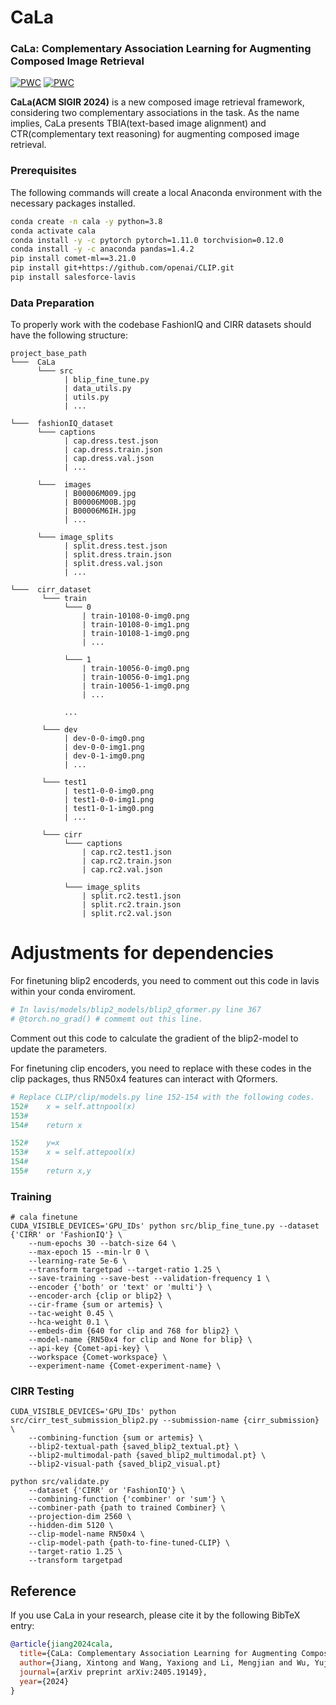 # CaLa

### CaLa: Complementary Association Learning for Augmenting Composed Image Retrieval
[![PWC](https://img.shields.io/endpoint.svg?url=https://paperswithcode.com/badge/cala-complementary-association-learning-for/image-retrieval-on-cirr)](https://paperswithcode.com/sota/image-retrieval-on-cirr?p=cala-complementary-association-learning-for)
[![PWC](https://img.shields.io/endpoint.svg?url=https://paperswithcode.com/badge/cala-complementary-association-learning-for/image-retrieval-on-fashion-iq)](https://paperswithcode.com/sota/image-retrieval-on-fashion-iq?p=cala-complementary-association-learning-for)

**CaLa(ACM SIGIR 2024)** is a new composed image retrieval framework, considering two complementary associations in the task. As the name implies, CaLa presents TBIA(text-based image alignment) and CTR(complementary text reasoning) for augmenting composed image retrieval.


### Prerequisites
	
The following commands will create a local Anaconda environment with the necessary packages installed.

```bash
conda create -n cala -y python=3.8
conda activate cala
conda install -y -c pytorch pytorch=1.11.0 torchvision=0.12.0
conda install -y -c anaconda pandas=1.4.2
pip install comet-ml==3.21.0
pip install git+https://github.com/openai/CLIP.git
pip install salesforce-lavis
```

### Data Preparation

To properly work with the codebase FashionIQ and CIRR datasets should have the following structure:

```
project_base_path
└───  CaLa
      └─── src
            | blip_fine_tune.py
            | data_utils.py
            | utils.py
            | ...

└───  fashionIQ_dataset
      └─── captions
            | cap.dress.test.json
            | cap.dress.train.json
            | cap.dress.val.json
            | ...
            
      └───  images
            | B00006M009.jpg
            | B00006M00B.jpg
            | B00006M6IH.jpg
            | ...
            
      └─── image_splits
            | split.dress.test.json
            | split.dress.train.json
            | split.dress.val.json
            | ...

└───  cirr_dataset  
       └─── train
            └─── 0
                | train-10108-0-img0.png
                | train-10108-0-img1.png
                | train-10108-1-img0.png
                | ...
                
            └─── 1
                | train-10056-0-img0.png
                | train-10056-0-img1.png
                | train-10056-1-img0.png
                | ...
                
            ...
            
       └─── dev
            | dev-0-0-img0.png
            | dev-0-0-img1.png
            | dev-0-1-img0.png
            | ...
       
       └─── test1
            | test1-0-0-img0.png
            | test1-0-0-img1.png
            | test1-0-1-img0.png 
            | ...
       
       └─── cirr
            └─── captions
                | cap.rc2.test1.json
                | cap.rc2.train.json
                | cap.rc2.val.json
                
            └─── image_splits
                | split.rc2.test1.json
                | split.rc2.train.json
                | split.rc2.val.json
```


# Adjustments for dependencies

For finetuning blip2 encoderds, you need to comment out this code in lavis within your conda enviroment.
```python
# In lavis/models/blip2_models/blip2_qformer.py line 367
# @torch.no_grad() # commemt out this line.
```
Comment out this code to calculate the gradient of the blip2-model to update the parameters.

For finetuning clip encoders, you need to replace with these codes in the clip packages, thus RN50x4 features can interact with Qformers.
```python
# Replace CLIP/clip/models.py line 152-154 with the following codes.
152#    x = self.attnpool(x)
153#	
154#    return x

152#	y=x 
153#	x = self.attepool(x)
154#
155#	return x,y

```

### Training


```shell
# cala finetune 
CUDA_VISIBLE_DEVICES='GPU_IDs' python src/blip_fine_tune.py --dataset {'CIRR' or 'FashionIQ'} \
	--num-epochs 30 --batch-size 64 \
	--max-epoch 15 --min-lr 0 \
	--learning-rate 5e-6 \
	--transform targetpad --target-ratio 1.25 \
	--save-training --save-best --validation-frequency 1 \
	--encoder {'both' or 'text' or 'multi'} \
	--encoder-arch {clip or blip2} \
	--cir-frame {sum or artemis} \
	--tac-weight 0.45 \
	--hca-weight 0.1 \
	--embeds-dim {640 for clip and 768 for blip2} \
	--model-name {RN50x4 for clip and None for blip} \
	--api-key {Comet-api-key} \
	--workspace {Comet-workspace} \
	--experiment-name {Comet-experiment-name} \
```


### CIRR Testing


```shell
CUDA_VISIBLE_DEVICES='GPU_IDs' python src/cirr_test_submission_blip2.py --submission-name {cirr_submission} \
	--combining-function {sum or artemis} \
	--blip2-textual-path {saved_blip2_textual.pt} \
	--blip2-multimodal-path {saved_blip2_multimodal.pt} \
	--blip2-visual-path {saved_blip2_visual.pt} 

```

```shell
python src/validate.py 
   	--dataset {'CIRR' or 'FashionIQ'} \
   	--combining-function {'combiner' or 'sum'} \
   	--combiner-path {path to trained Combiner} \
   	--projection-dim 2560 \
	--hidden-dim 5120 \
   	--clip-model-name RN50x4 \
   	--clip-model-path {path-to-fine-tuned-CLIP} \
   	--target-ratio 1.25 \
   	--transform targetpad
```


## Reference
If you use CaLa in your research, please cite it by the following BibTeX entry:

```bibtex
@article{jiang2024cala,
  title={CaLa: Complementary Association Learning for Augmenting Composed Image Retrieval},
  author={Jiang, Xintong and Wang, Yaxiong and Li, Mengjian and Wu, Yujiao and Hu, Bingwen and Qian, Xueming},
  journal={arXiv preprint arXiv:2405.19149},
  year={2024}
}
```
